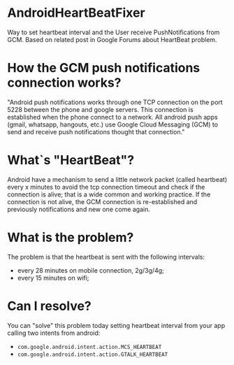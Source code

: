 AndroidHeartBeatFixer
=====================
Way to set heartbeat interval and the User receive PushNotifications from GCM. Based on related post in Google Forums about HeartBeat problem.


How the GCM push notifications connection works?
==================================================

"Android push notifications works through one TCP connection on the port 5228 between the phone and google servers. This connection is established when the phone connect to a network. All android push apps (gmail, whatsapp, hangouts, etc.) use Google Cloud Messaging (GCM) to send and receive push notifications thought that connection."

What`s "HeartBeat"?
===================
Android have a mechanism to send a little network packet (called heartbeat) every x minutes to avoid the tcp connection timeout and check if the connection is alive; that is a wide common and working practice. If the connection is not alive, the GCM connection is re-established and previously  notifications and new one come again.

What is the problem?
====================
The problem is that the heartbeat is sent with the following intervals: 
- every 28 minutes on mobile connection, 2g/3g/4g;
- every 15 minutes on wifi;

Can I resolve?
===============

You can "solve" this problem today setting heartbeat interval from your app calling two intents from android:
* ``com.google.android.intent.action.MCS_HEARTBEAT``
* ``com.google.android.intent.action.GTALK_HEARTBEAT``
